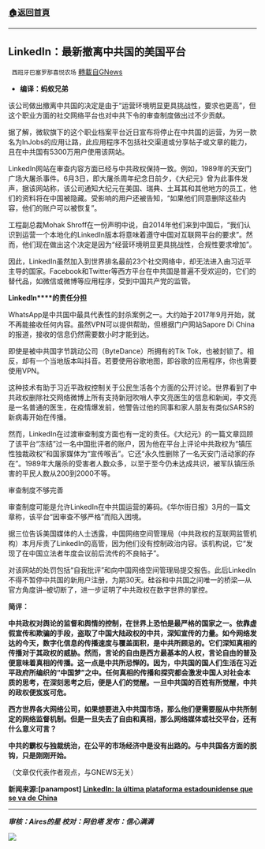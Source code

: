 ###  [:house:返回首頁](https://github.com/ourhimalayas/txt)
---


## LinkedIn：最新撤离中共国的美国平台
` 西班牙巴塞罗那喜悦农场` [轉載自GNews](https://gnews.org/zh-hans/1598272/)

- **编译：蚂蚁兄弟**


该公司做出撤离中共国的决定是由于“运营环境明显更具挑战性，要求也更高”，但这个职业方面的社交网络平台也对中共下令的审查制度做出过不少贡献。

据了解，微软旗下的这个职业档案平台近日宣布将停止在中共国的运营，为另一款名为InJobs的应用让路，此应用程序不包括社交渠道或分享帖子或文章的能力，且在中共国有5300万用户使用该网站。

LinkedIn网站在审查内容方面已经与中共政权保持一致。例如，1989年的天安门广场大屠杀事件。6月3日，即大屠杀周年纪念日前夕，《大纪元》曾为此事件发声，据该网站称，该公司通知大纪元在美国、瑞典、土耳其和其他地方的员工，他们的资料将在中国被隐藏。受影响的用户还被告知，“如果他们同意删除这些内容，他们的账户可以被恢复”。

工程副总裁Mohak Shroff在一份声明中说，自2014年他们来到中国后，“我们认识到运营一个本地化的LinkedIn版本将意味着遵守中国对互联网平台的要求”。然而，他们现在做出这个决定是因为“经营环境明显更具挑战性，合规性要求增加”。

因此，LinkedIn虽然加入到世界排名最前23个社交网络中，却无法进入由习近平主导的国家。Facebook和Twitter等西方平台在中共国是普遍不受欢迎的，它们的替代品，如微信或微博等应用程序，受到中国共产党的监管。

**LinkedIn****的责任分担**

WhatsApp是中共国中最具代表性的封杀案例之一。大约始于2017年9月开始，就不再能接收任何内容。虽然VPN可以提供帮助，但根据门户网站Sapore Di China的报道，接收的信息仍然需要数小时才能到达。

即使是被中共国字节跳动公司（ByteDance）所拥有的Tik Tok，也被封锁了。相反，却有一个当地版本叫抖音。若要使用谷歌地图，即谷歌的应用程序，你也需要使用VPN。

这种技术有助于习近平政权控制关于公民生活各个方面的公开讨论。世界看到了中共政权删除社交网络微博上所有支持新冠吹哨人李文亮医生的信息和新闻，李文亮是一名普通的医生，在疫情爆发前，他警告过他的同事和家人朋友有类似SARS的新病毒开始在传播。

然而，LinkedIn在过渡审查制度方面也有一定的责任。《大纪元》的一篇文章回顾了该平台“冻结”过一名中国批评者的账户，因为他在平台上评论中共政权为“镇压性独裁政权”和国家媒体为“宣传喉舌”。它还“永久性删除了一名天安门活动家的存在”。1989年大屠杀的受害者人数众多，以至于至今仍未达成共识，被军队镇压杀害的平民人数从200到2000不等。

审查制度不够完善

审查制度可能是允许LinkedIn在中共国运营的筹码。《华尔街日报》3月的一篇文章称，该平台“因审查不够严格”而陷入困境。

据三位告诉美国媒体的人士透露，中国网络空间管理局（中共政权的互联网监管机构）本月斥责了LinkedIn的高管，因为他们没有控制政治内容。该机构说，它“发现了在中国立法者年度会议前后流传的不良帖子”。

对该网站的处罚包括“自我批评”和向中国网络空间管理局提交报告。此后LinkedIn不得不暂停中共国的新用户注册，为期30天。硅谷和中共国之间唯一的桥梁—从官方角度讲–被切断了，进一步证明了中共政权在数字世界的掌控。

**简评：**

**中共政权对舆论的监督和舆情的控制，在世界上恐怕是最严格的国家之一。依靠虚假宣传和欺骗的手段，盗取了中国大陆政权的中共，深知宣传的力量。如今网络发达的今天，数字化信息的传播速度与覆盖面积，是中共所顾忌的。它们深知真相的传播对于其政权的威胁。然而，言论的自由是西方最基本的人权，言论自由的普及便意味着真相的传播。这一点是中共所忌惮的。因为，中共国的国人们生活在习近平政府所编织的“中国梦”之中。任何真相的传播和探究都会激发中国人对社会本质的思考，在深刻思考之后，便是人们的觉醒。一旦中共国的百姓有所觉醒，中共的政权便岌岌可危。**

**西方世界各大网络公司，如果想要进入中共国市场，那么他们便需要服从中共所制定的网络监督机制。但是一旦失去了自由和真相，那么网络媒体或社交平台，还有什么意义可言？**

**中共的霸权与独裁统治，在公平的市场经济中是没有出路的。与中共国各方面的脱钩，只是刚刚开始。**

（文章仅代表作者观点，与GNEWS无关）

**新闻来源:[panampost] [LinkedIn: la última plataforma estadounidense que se va de China](https://panampost.com/oriana-rivas/2021/10/14/linkedin-se-va-china/)**

* * *

***审核：Aires的星
校对：阿伯塔
发布：信心满满***

![](https://assets.gnews.org/wp-content/uploads/2021/10/GNEWS_CH.-1-1.jpeg)
